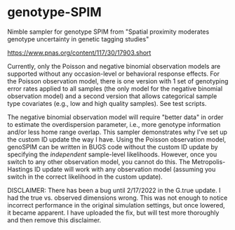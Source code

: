 # genotype-SPIM

Nimble sampler for genotype SPIM from "Spatial proximity moderates genotype uncertainty in genetic tagging studies"

https://www.pnas.org/content/117/30/17903.short

Currently, only the Poisson and negative binomial observation models are supported without any occasion-level or behavioral response effects. For the Poisson observation model, there is one version with 1 set of genotyping error rates applied to all samples (the only model for the negative binomial observation model) and a second version that allows categorical sample type covariates (e.g., low and high quality samples). See test scripts.

The negative binomial observation model will require "better data" in order to estimate the overdispersion parameter, i.e., more genotype information and/or less home range overlap. This sampler demonstrates why I've set up the custom ID update the way I have. Using the Poisson observation model, genoSPIM can be written in BUGS code without the custom ID update by specifying the *independent* sample-level likelihoods. However, once you switch to any other observation model, you cannot do this. The Metropolis-Hastings ID update will work with any observation model (assuming you switch in the correct likelihood in the custom update).

DISCLAIMER: There has been a bug until 2/17/2022 in the G.true update. I had the true vs. observed dimensions wrong. This was not enough to notice incorrect performance in the original simulation settings, but once lowered, it became apparent. I have uploaded the fix, but will test more thoroughly and then remove this disclaimer.
